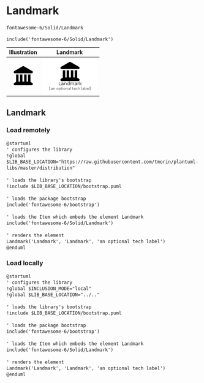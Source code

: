 # Landmark


```text
fontawesome-6/Solid/Landmark
```

```text
include('fontawesome-6/Solid/Landmark')
```



| Illustration | Landmark |
| :---: | :---: |
| ![illustration for Illustration](../../fontawesome-6/Solid/Landmark.png) | ![illustration for Landmark](../../fontawesome-6/Solid/Landmark.Local.png) |




## Landmark

### Load remotely
```plantuml
@startuml
' configures the library
!global $LIB_BASE_LOCATION="https://raw.githubusercontent.com/tmorin/plantuml-libs/master/distribution"

' loads the library's bootstrap
!include $LIB_BASE_LOCATION/bootstrap.puml

' loads the package bootstrap
include('fontawesome-6/bootstrap')

' loads the Item which embeds the element Landmark
include('fontawesome-6/Solid/Landmark')

' renders the element
Landmark('Landmark', 'Landmark', 'an optional tech label')
@enduml
```

### Load locally
```plantuml
@startuml
' configures the library
!global $INCLUSION_MODE="local"
!global $LIB_BASE_LOCATION="../.."

' loads the library's bootstrap
!include $LIB_BASE_LOCATION/bootstrap.puml

' loads the package bootstrap
include('fontawesome-6/bootstrap')

' loads the Item which embeds the element Landmark
include('fontawesome-6/Solid/Landmark')

' renders the element
Landmark('Landmark', 'Landmark', 'an optional tech label')
@enduml
```

